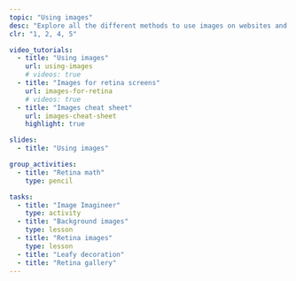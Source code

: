 ```yaml
---
topic: "Using images"
desc: "Explore all the different methods to use images on websites and their ramifications."
clr: "1, 2, 4, 5"

video_tutorials:
  - title: "Using images"
    url: using-images
    # videos: true
  - title: "Images for retina screens"
    url: images-for-retina
    # videos: true
  - title: "Images cheat sheet"
    url: images-cheat-sheet
    highlight: true

slides:
  - title: "Using images"

group_activities:
  - title: "Retina math"
    type: pencil

tasks:
  - title: "Image Imagineer"
    type: activity
  - title: "Background images"
    type: lesson
  - title: "Retina images"
    type: lesson
  - title: "Leafy decoration"
  - title: "Retina gallery"
---
```

